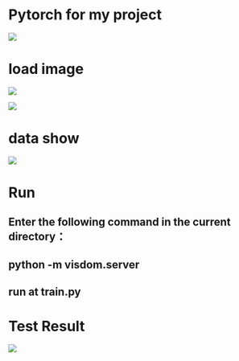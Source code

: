 # Pytorch for my project
![](https://github.com/huzixuan1/classification/blob/master/pro_picture/logo.gif)
# load image

![](https://github.com/huzixuan1/classification/blob/master/pro_picture/show.png)

![](https://github.com/huzixuan1/classification/blob/master/pro_picture/2.png)
# data show
![](https://github.com/huzixuan1/classification/blob/master/pro_picture/3.png)
# Run
## Enter the following command in the current directory：
## python -m visdom.server
## run at train.py
# Test Result

![](https://github.com/huzixuan1/classification/blob/master/pro_picture/4.png)
